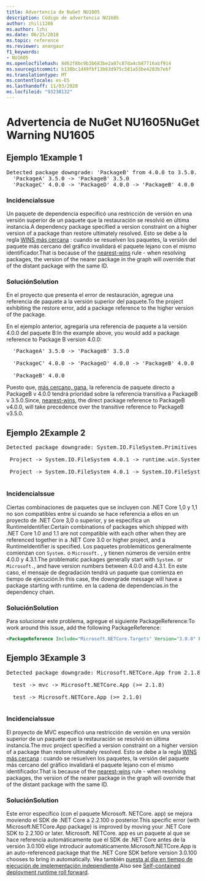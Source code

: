 ```yaml
---
title: Advertencia de NuGet NU1605
description: Código de advertencia NU1605
author: zhili1208
ms.author: lzhi
ms.date: 06/25/2018
ms.topic: reference
ms.reviewer: anangaur
f1_keywords:
- NU1605
ms.openlocfilehash: 8d62f8bc9b3b683be2a07c87da4cb87716abf914
ms.sourcegitcommit: b138bc1d49fbf13b63d975c581a53be4283b7ebf
ms.translationtype: MT
ms.contentlocale: es-ES
ms.lasthandoff: 11/03/2020
ms.locfileid: "93238132"
---
```

# <a name="nuget-warning-nu1605"></a><span data-ttu-id="2eabc-103">Advertencia de NuGet NU1605</span><span class="sxs-lookup"><span data-stu-id="2eabc-103">NuGet Warning NU1605</span></span>

## <a name="example-1"></a><span data-ttu-id="2eabc-104">Ejemplo 1</span><span class="sxs-lookup"><span data-stu-id="2eabc-104">Example 1</span></span>

<pre>Detected package downgrade: 'PackageB' from 4.0.0 to 3.5.0. Reference the package directly from the project to select a different version.<br/>  'PackageA' 3.5.0 -> 'PackageB' 3.5.0<br/>  'PackageC' 4.0.0 -> 'PackageD' 4.0.0 -> 'PackageB' 4.0.0</pre>

### <a name="issue"></a><span data-ttu-id="2eabc-105">Incidencia</span><span class="sxs-lookup"><span data-stu-id="2eabc-105">Issue</span></span>
<span data-ttu-id="2eabc-106">Un paquete de dependencia especificó una restricción de versión en una versión superior de un paquete que la restauración se resolvió en última instancia.</span><span class="sxs-lookup"><span data-stu-id="2eabc-106">A dependency package specified a version constraint on a higher version of a package than restore ultimately resolved.</span></span> <span data-ttu-id="2eabc-107">Esto se debe a la regla [WINS más cercana](../../concepts/dependency-resolution.md#nearest-wins) : cuando se resuelven los paquetes, la versión del paquete más cercano del gráfico invalidará el paquete lejano con el mismo identificador.</span><span class="sxs-lookup"><span data-stu-id="2eabc-107">That is because of the [nearest-wins](../../concepts/dependency-resolution.md#nearest-wins) rule - when resolving packages, the version of the nearer package in the graph will override that of the distant package with the same ID.</span></span>

### <a name="solution"></a><span data-ttu-id="2eabc-108">Solución</span><span class="sxs-lookup"><span data-stu-id="2eabc-108">Solution</span></span>
<span data-ttu-id="2eabc-109">En el proyecto que presenta el error de restauración, agregue una referencia de paquete a la versión superior del paquete.</span><span class="sxs-lookup"><span data-stu-id="2eabc-109">To the project exhibiting the restore error, add a package reference to the higher version of the package.</span></span>

<span data-ttu-id="2eabc-110">En el ejemplo anterior, agregaría una referencia de paquete a la versión 4.0.0 del paquete B:</span><span class="sxs-lookup"><span data-stu-id="2eabc-110">In the example above, you would add a package reference to Package B version 4.0.0:</span></span>

<pre>
  'PackageA' 3.5.0 -> 'PackageB' 3.5.0<br/>
  'PackageC' 4.0.0 -> 'PackageD' 4.0.0 -> 'PackageB' 4.0.0<br/>
  'PackageB' 4.0.0
</pre>

<span data-ttu-id="2eabc-111">Puesto que, [más cercano, gana](../../concepts/dependency-resolution.md#nearest-wins), la referencia de paquete directo a PackageB v 4.0.0 tendrá prioridad sobre la referencia transitiva a PackageB v 3.5.0.</span><span class="sxs-lookup"><span data-stu-id="2eabc-111">Since, [nearest-wins](../../concepts/dependency-resolution.md#nearest-wins), the direct package reference to PackageB v4.0.0, will take precedence over the transitive reference to PackageB v3.5.0.</span></span>

## <a name="example-2"></a><span data-ttu-id="2eabc-112">Ejemplo 2</span><span class="sxs-lookup"><span data-stu-id="2eabc-112">Example 2</span></span>
<pre>
Detected package downgrade: System.IO.FileSystem.Primitives from 4.3.0 to 4.0.1. Reference the package directly from the project to select a different version.</br>
 Project -> System.IO.FileSystem 4.0.1 -> runtime.win.System.IO.FileSystem 4.3.0 -> System.IO.FileSystem.Primitives (>= 4.3.0)</br>
 Project -> System.IO.FileSystem 4.0.1 -> System.IO.FileSystem.Primitives (>= 4.0.1)</br>
</pre>

### <a name="issue"></a><span data-ttu-id="2eabc-113">Incidencia</span><span class="sxs-lookup"><span data-stu-id="2eabc-113">Issue</span></span> 

<span data-ttu-id="2eabc-114">Ciertas combinaciones de paquetes que se incluyen con .NET Core 1,0 y 1,1 no son compatibles entre sí cuando se hace referencia a ellos en un proyecto de .NET Core 3,0 o superior, y se especifica un RuntimeIdentifier.</span><span class="sxs-lookup"><span data-stu-id="2eabc-114">Certain combinations of packages which shipped with .NET Core 1.0 and 1.1 are not compatible with each other when they are referenced together in a .NET Core 3.0 or higher project, and a RuntimeIdentifier is specified.</span></span>  <span data-ttu-id="2eabc-115">Los paquetes problemáticos generalmente comienzan con `System.` o `Microsoft.` , y tienen números de versión entre 4.0.0 y 4.3.1.</span><span class="sxs-lookup"><span data-stu-id="2eabc-115">The problematic packages generally start with `System.` or `Microsoft.`, and have version numbers between 4.0.0 and 4.3.1.</span></span>  <span data-ttu-id="2eabc-116">En este caso, el mensaje de degradación tendrá un paquete que comienza en tiempo de ejecución.<RID></span><span class="sxs-lookup"><span data-stu-id="2eabc-116">In this case, the downgrade message will have a package starting with runtime.<RID></span></span> <span data-ttu-id="2eabc-117">en la cadena de dependencias.</span><span class="sxs-lookup"><span data-stu-id="2eabc-117">in the dependency chain.</span></span>

### <a name="solution"></a><span data-ttu-id="2eabc-118">Solución</span><span class="sxs-lookup"><span data-stu-id="2eabc-118">Solution</span></span>

<span data-ttu-id="2eabc-119">Para solucionar este problema, agregue el siguiente PackageReference:</span><span class="sxs-lookup"><span data-stu-id="2eabc-119">To work around this issue, add the following PackageReference:</span></span>

```xml
<PackageReference Include="Microsoft.NETCore.Targets" Version="3.0.0" PrivateAssets="all" />
```

## <a name="example-3"></a><span data-ttu-id="2eabc-120">Ejemplo 3</span><span class="sxs-lookup"><span data-stu-id="2eabc-120">Example 3</span></span>

<pre>Detected package downgrade: Microsoft.NETCore.App from 2.1.8 to 2.1.0. Reference the package directly from the project to select a different version.<br/>
  test -> mvc -> Microsoft.NETCore.App (>= 2.1.8)<br/>
  test -> Microsoft.NETCore.App (>= 2.1.0)<br/>
</pre>

### <a name="issue"></a><span data-ttu-id="2eabc-121">Incidencia</span><span class="sxs-lookup"><span data-stu-id="2eabc-121">Issue</span></span>

<span data-ttu-id="2eabc-122">El proyecto de MVC especificó una restricción de versión en una versión superior de un paquete que la restauración se resolvió en última instancia.</span><span class="sxs-lookup"><span data-stu-id="2eabc-122">The mvc project specified a version constraint on a higher version of a package than restore ultimately resolved.</span></span> <span data-ttu-id="2eabc-123">Esto se debe a la regla [WINS más cercana](../../concepts/dependency-resolution.md#nearest-wins) : cuando se resuelven los paquetes, la versión del paquete más cercano del gráfico invalidará el paquete lejano con el mismo identificador.</span><span class="sxs-lookup"><span data-stu-id="2eabc-123">That is because of the [nearest-wins](../../concepts/dependency-resolution.md#nearest-wins) rule - when resolving packages, the version of the nearer package in the graph will override that of the distant package with the same ID.</span></span>

### <a name="solution"></a><span data-ttu-id="2eabc-124">Solución</span><span class="sxs-lookup"><span data-stu-id="2eabc-124">Solution</span></span>

<span data-ttu-id="2eabc-125">Este error específico (con el paquete Microsoft. NETCore. app) se mejora moviendo el SDK de .NET Core a 2.2.100 o posterior.</span><span class="sxs-lookup"><span data-stu-id="2eabc-125">This specific error (with Microsoft.NETCore.App package) is improved by moving your .NET Core SDK to 2.2.100 or later.</span></span> <span data-ttu-id="2eabc-126">Microsoft. NETCore. app es un paquete al que se hace referencia automáticamente que el SDK de .NET Core antes de la versión 3.0.100 elige introducir automáticamente.</span><span class="sxs-lookup"><span data-stu-id="2eabc-126">Microsoft.NETCore.App is an auto-referenced package that the .NET Core SDK before version 3.0.100 chooses to bring in automatically.</span></span> <span data-ttu-id="2eabc-127">Vea también [puesta al día en tiempo de ejecución de implementación independiente](/dotnet/core/deploying/runtime-patch-selection).</span><span class="sxs-lookup"><span data-stu-id="2eabc-127">Also see [Self-contained deployment runtime roll forward](/dotnet/core/deploying/runtime-patch-selection).</span></span>
